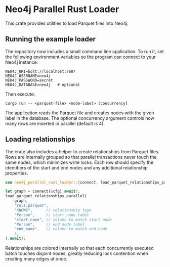 # Neo4j Parallel Rust Loader

This crate provides utilities to load Parquet files into Neo4j.

## Running the example loader

The repository now includes a small command line application. To run it, set the following environment variables so the program can connect to your Neo4j instance:

```
NEO4J_URI=bolt://localhost:7687
NEO4J_USERNAME=neo4j
NEO4J_PASSWORD=secret
NEO4J_DATABASE=neo4j   # optional
```

Then execute:

```
cargo run -- <parquet-file> <node-label> [concurrency]
```

The application reads the Parquet file and creates nodes with the given label in the database. The optional concurrency argument controls how many rows are inserted in parallel (default is 4).

## Loading relationships

The crate also includes a helper to create relationships from Parquet files.
Rows are internally grouped so that parallel transactions never touch the same
nodes, which minimizes write locks. Each row should specify the identifiers of
the start and end nodes and any additional relationship properties.

```rust
use neo4j_parallel_rust_loader::{connect, load_parquet_relationships_parallel, Neo4jConfig};

let graph = connect(&cfg).await?;
load_parquet_relationships_parallel(
    graph,
    "rels.parquet",
    "KNOWS",      // relationship type
    "Person",     // start node label
    "start_name", // column to match start node
    "Person",     // end node label
    "end_name",   // column to match end node
    4,
).await?;
```

Relationships are colored internally so that each concurrently executed batch
touches disjoint nodes, greatly reducing lock contention when creating many
edges at once.
